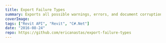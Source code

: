 ```yaml
---
title: Export Failure Types
summary: Exports all possible warnings, errors, and document corruptions types in Revit to a CSV file.
coverImage:
tags: ["Revit API", "Revit", "C#.Net"]
date: "2016-08-24"
repo: https://github.com/ericanastas/export-failure-types
---
```

